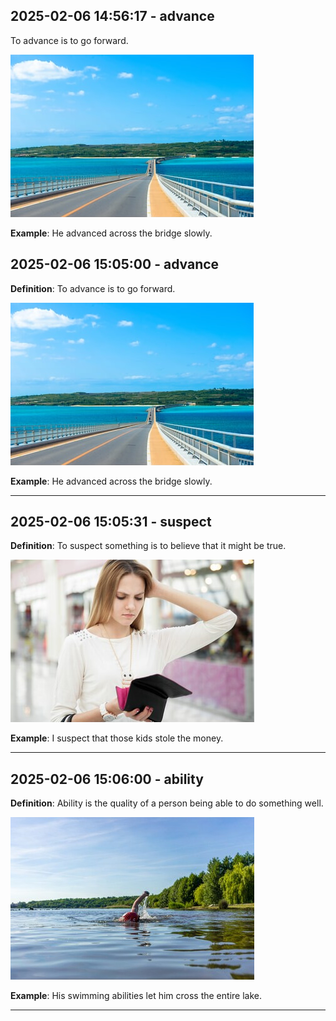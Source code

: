 
## 2025-02-06 14:56:17 - advance
To advance is to go forward.

![Image](https://raw.githubusercontent.com/toledorodrigow/Anki-Flashcard/main/English/images/advance_20250206145616.jpg)


**Example**: He advanced across the bridge slowly.

## 2025-02-06 15:05:00 - advance
**Definition**: To advance is to go forward.

![Image](https://raw.githubusercontent.com/toledorodrigow/Anki-Flashcard/main/English/images/advance_20250206150459.jpg)


**Example**: He advanced across the bridge slowly.

---

## 2025-02-06 15:05:31 - suspect
**Definition**: To suspect something is to believe that it might be true.

![Image](https://raw.githubusercontent.com/toledorodrigow/Anki-Flashcard/main/English/images/suspect_20250206150530.jpg)


**Example**: I suspect that those kids stole the money.

---

## 2025-02-06 15:06:00 - ability
**Definition**: Ability is the quality of a person being able to do something well.

![Image](https://raw.githubusercontent.com/toledorodrigow/Anki-Flashcard/main/English/images/ability_20250206150559.jpg)


**Example**: His swimming abilities let him cross the entire lake.

---
